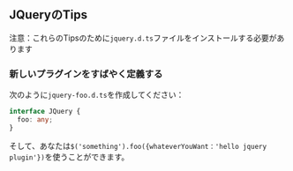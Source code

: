 ## JQueryのTips

注意：これらのTipsのために`jquery.d.ts`ファイルをインストールする必要があります

### 新しいプラグインをすばやく定義する

次のように`jquery-foo.d.ts`を作成してください：

```ts
interface JQuery {
  foo: any;
}
```

そして、あなたは`$('something').foo({whateverYouWant：'hello jquery plugin'})`を使うことができます。
